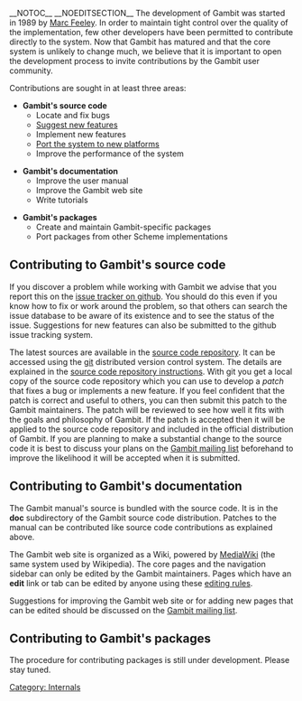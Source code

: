 \_\_NOTOC\_\_ \_\_NOEDITSECTION\_\_ The development of Gambit was
started in 1989 by [Marc Feeley](http://www.iro.umontreal.ca/~feeley/).
In order to maintain tight control over the quality of the
implementation, few other developers have been permitted to contribute
directly to the system. Now that Gambit has matured and that the core
system is unlikely to change much, we believe that it is important to
open the development process to invite contributions by the Gambit user
community.

Contributions are sought in at least three areas:

  - **Gambit's source code**
      - Locate and fix bugs
      - [ Suggest new features ](Wish%20list.md)
      - Implement new features
      - [ Port the system to new platforms ](Installer.md)
      - Improve the performance of the system

<!-- end list -->

  - **Gambit's documentation**
      - Improve the user manual
      - Improve the Gambit web site
      - Write tutorials

<!-- end list -->

  - **Gambit's packages**
      - Create and maintain Gambit-specific packages
      - Port packages from other Scheme implementations

## Contributing to Gambit's source code

If you discover a problem while working with Gambit we advise that you
report this on the [issue tracker on
github](https://github.com/gambit/gambit/issues). You should do this
even if you know how to fix or work around the problem, so that others
can search the issue database to be aware of its existence and to see
the status of the issue. Suggestions for new features can also be
submitted to the github issue tracking system.

The latest sources are available in the [ source code
repository](Source%20code%20repository.md). It can be accessed using
the [git](http://git.or.cz/) distributed version control system. The
details are explained in the [ source code repository
instructions](Contributing%20Patches%20to%20Gambit%20Source%20Code.md).
With git you get a local copy of the source code repository which you
can use to develop a *patch* that fixes a bug or implements a new
feature. If you feel confident that the patch is correct and useful to
others, you can then submit this patch to the Gambit maintainers. The
patch will be reviewed to see how well it fits with the goals and
philosophy of Gambit. If the patch is accepted then it will be applied
to the source code repository and included in the official distribution
of Gambit. If you are planning to make a substantial change to the
source code it is best to discuss your plans on the [Gambit mailing
list](https://mailman.iro.umontreal.ca/cgi-bin/mailman/listinfo/gambit-list)
beforehand to improve the likelihood it will be accepted when it is
submitted.

## Contributing to Gambit's documentation

The Gambit manual's source is bundled with the source code. It is in the
**doc** subdirectory of the Gambit source code distribution. Patches to
the manual can be contributed like source code contributions as
explained above.

The Gambit web site is organized as a Wiki, powered by
[MediaWiki](http://www.mediawiki.org/) (the same system used by
Wikipedia). The core pages and the navigation sidebar can only be edited
by the Gambit maintainers. Pages which have an **edit** link or tab can
be edited by anyone using these [editing
rules](http://meta.wikimedia.org/wiki/MediaWiki_User%27s_Guide:_Editing_overview).

Suggestions for improving the Gambit web site or for adding new pages
that can be edited should be discussed on the [Gambit mailing
list](https://mailman.iro.umontreal.ca/cgi-bin/mailman/listinfo/gambit-list).

## Contributing to Gambit's packages

The procedure for contributing packages is still under development.
Please stay tuned.

[Category: Internals](Category:%20Internals.md)
